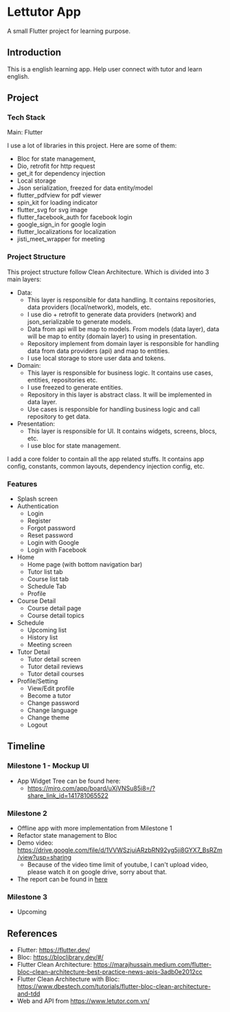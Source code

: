# Lettutor App

A small Flutter project for learning purpose.

## Introduction

This is a english learning app. Help user connect with tutor and learn english.

## Project

### Tech Stack

Main: Flutter

I use a lot of libraries in this project. Here are some of them:

- Bloc for state management,
- Dio, retrofit for http request
- get_it for dependency injection
- Local storage
- Json serialization, freezed for data entity/model
- flutter_pdfview for pdf viewer
- spin_kit for loading indicator
- flutter_svg for svg image
- flutter_facebook_auth for facebook login
- google_sign_in for google login
- flutter_localizations for localization
- jisti_meet_wrapper for meeting


### Project Structure

This project structure follow Clean Architecture. Which is divided into 3 main layers:

- Data: 
  - This layer is responsible for data handling. It contains repositories, data providers (local/network), models, etc.
  - I use dio + retrofit to generate data providers (network) and json_serializable to generate models.
  - Data from api will be map to models. From models (data layer), data will be map to entity (domain layer) to using in presentation.
  - Repository implement from domain layer is responsible for handling data from data providers (api) and map to entities.
  - I use local storage to store user data and tokens.
- Domain: 
  - This layer is responsible for business logic. It contains use cases, entities, repositories etc.
  - I use freezed to generate entities.
  - Repository in this layer is abstract class. It will be implemented in data layer.
  - Use cases is responsible for handling business logic and call repository to get data.
- Presentation: 
  - This layer is responsible for UI. It contains widgets, screens, blocs, etc.
  - I use bloc for state management.

I add a core folder to contain all the app related stuffs. It contains app config, constants, common layouts, dependency injection config, etc.

### Features

- Splash screen
- Authentication
  - Login
  - Register
  - Forgot password
  - Reset password
  - Login with Google
  - Login with Facebook
- Home
  - Home page (with bottom navigation bar)
  - Tutor list tab
  - Course list tab
  - Schedule Tab
  - Profile
- Course Detail
  - Course detail page
  - Course detail topics
- Schedule
  - Upcoming list
  - History list
  - Meeting screen
- Tutor Detail
  - Tutor detail screen
  - Tutor detail reviews
  - Tutor detail courses
- Profile/Setting
  - View/Edit profile 
  - Become a tutor
  - Change password
  - Change language
  - Change theme
  - Logout

## Timeline

### Milestone 1 - Mockup UI

- App Widget Tree can be found here: 
  - https://miro.com/app/board/uXjVNSu85i8=/?share_link_id=141781065522

### Milestone 2

- Offline app with more implementation from Milestone 1
- Refactor state management to Bloc
- Demo video: https://drive.google.com/file/d/1VVWSzjuiARzbRN92yg5ji8GYX7_BsRZm/view?usp=sharing 
  - Because of the video time limit of youtube, I can't upload video, please watch it on google drive, sorry about that.
- The report can be found in [here](https://docs.google.com/document/d/e/2PACX-1vRy8spMPcTorAYu327Iebl8Tux2QlgM1XJMJ-413wgIMW-4oLg0ezOAc3lnx7pX2g/pub) 

### Milestone 3

- Upcoming

## References

- Flutter: https://flutter.dev/
- Bloc: https://bloclibrary.dev/#/ 
- Flutter Clean Architecture: https://marajhussain.medium.com/flutter-bloc-clean-architecture-best-practice-news-apis-3adb0e2012cc
- Flutter Clean Architecture with Bloc: https://www.dbestech.com/tutorials/flutter-bloc-clean-architecture-and-tdd
- Web and API from https://www.letutor.com.vn/